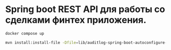 # Spring boot REST API для работы со сделками финтех приложения.

```bash
docker compose up
```

```bash
mvn install:install-file -Dfile=lib/auditlog-spring-boot-autoconfigure-0.0.1-SNAPSHOT.jar -DgroupId=com.alkl1m -DartifactId=auditlog-spring-boot-starter -Dversion=0.0.1-SNAPSHOT -Dpackaging=jar
```